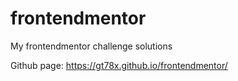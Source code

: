 # frontendmentor
My frontendmentor challenge solutions

Github page: https://gt78x.github.io/frontendmentor/
